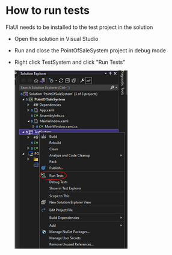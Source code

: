 # How to run tests
FlaUI needs to be installed to the test project in the solution
* Open the solution in Visual Studio
* Run and close the PointOfSaleSystem project in debug mode
* Right click TestSystem and click "Run Tests"

    ![Image of how to run tests](images/runTests.png)